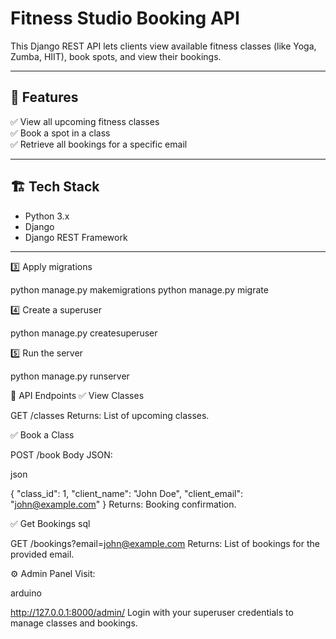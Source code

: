 # Fitness Studio Booking API

This Django REST API lets clients view available fitness classes (like Yoga, Zumba, HIIT), book spots, and view their bookings.

---

## 🚀 Features

✅ View all upcoming fitness classes  
✅ Book a spot in a class  
✅ Retrieve all bookings for a specific email  

---

## 🏗️ Tech Stack

- Python 3.x
- Django
- Django REST Framework

---

3️⃣ Apply migrations

python manage.py makemigrations
python manage.py migrate

4️⃣ Create a superuser

python manage.py createsuperuser

5️⃣ Run the server

python manage.py runserver

🧪 API Endpoints
✅ View Classes

GET /classes
Returns: List of upcoming classes.

✅ Book a Class

POST /book
Body JSON:

json

{
  "class_id": 1,
  "client_name": "John Doe",
  "client_email": "john@example.com"
}
Returns: Booking confirmation.

✅ Get Bookings
sql

GET /bookings?email=john@example.com
Returns: List of bookings for the provided email.

⚙️ Admin Panel
Visit:

arduino

http://127.0.0.1:8000/admin/
Login with your superuser credentials to manage classes and bookings.



